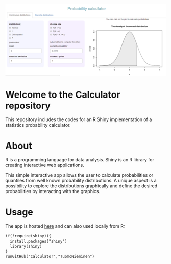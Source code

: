 ![](https://github.com/TuomoNieminen/Calculator/blob/master/app.PNG)



# Welcome to the Calculator repository

This repository includes the codes for an R Shiny implementation of a statistics probability calculator.

# About

R is a programming language for data analysis. Shiny is an R library for creating interactive web applications. 

This simple interactive app allows the user to calculate probabilities or quantiles from well known probability distributions. A unique aspect is a possibility to explore the distributions graphically and define the desired probabilities by interacting with the graphics.

# Usage

The app is hosted [here](https://tuomonieminen.shinyapps.io/Calculator/) and can also used locally from R:

```
if(!require(shiny)){
  install.packages("shiny")
  library(shiny)
}
runGitHub("Calculator","TuomoNieminen")
```
